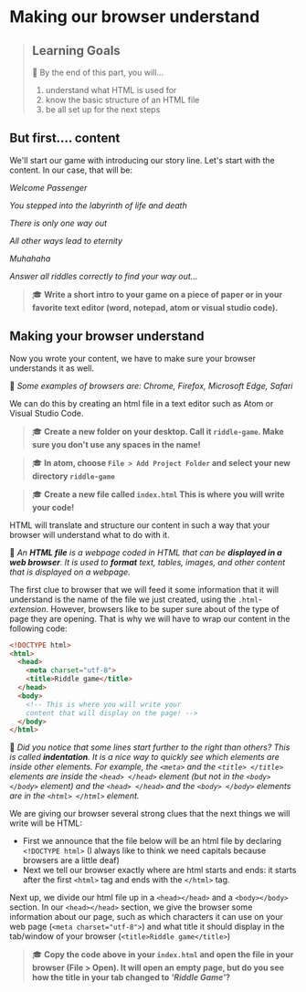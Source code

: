 # Making our browser understand

> ## Learning Goals
> 🎯 By the end of this part, you will...
> 1. understand what HTML is used for
> 2. know the basic structure of an HTML file
> 3. be all set up for the next steps

## But first.... content

We'll start our game with introducing our story line. Let's start with the content. In our case, that will be:

*Welcome Passenger*

*You stepped into the labyrinth of life and death*

*There is only one way out*

*All other ways lead to eternity*

*Muhahaha*

*Answer all riddles correctly to find your way out...*

>  🎓 **Write a short intro to your game on a piece of paper or in your favorite text editor (word, notepad, atom or visual studio code).**

## Making your browser understand

Now you wrote your content, we have to make sure your browser understands it as well.

🙋 *Some examples of browsers are: Chrome, Firefox, Microsoft Edge, Safari*

We can do this by creating an html file in a text editor such as Atom or Visual Studio Code.

> 🎓 **Create a new folder on your desktop. Call it `riddle-game`. Make sure you don't use any spaces in the name!**

> 🎓 **In atom, choose `File > Add Project Folder` and select your new directory `riddle-game`**

> 🎓 **Create a new file called `index.html` This is where you will write your code!**

HTML will translate and structure our content in such a way that your browser will understand what to do with it.   

🙋 *An **HTML file** is a webpage coded in HTML that can be **displayed in a web browser**. It is used to **format** text, tables, images, and other content that is displayed on a webpage.*

The first clue to browser that we will feed it some information that it will understand is the name of the file we just created, using the `.html`*-extension*. However, browsers like to be super sure about of the type of page they are opening. That is why we will have to wrap our content in the following code:

```HTML
<!DOCTYPE html>
<html>
  <head>
    <meta charset="utf-8">
    <title>Riddle game</title>
  </head>
  <body>
    <!-- This is where you will write your
    content that will display on the page! -->
  </body>
</html>
```
🙋 *Did you notice that some lines start further to the right than others? This is called **indentation**. It is a nice way to quickly see which elements are inside other elements. For example, the `<meta>` and the `<title> </title>` elements are inside the `<head> </head>` element (but not in the `<body> </body>` element) and the `<head> </head>` and the `<body> </body>` elements are in the `<html> </html>` element.*

We are giving our browser several strong clues that the next things we will write will be HTML:

* First we announce that the file below will be an html file by declaring  `<!DOCTYPE html>` (I always like to think we need capitals because browsers are a little deaf)
* Next we tell our browser exactly where are html starts and ends: it starts after the first `<html>` tag and ends with the `</html>` tag.

Next up, we divide our html file up in a `<head></head>` and a `<body></body>` section. In our `<head></head>` section, we give the browser some information about our page, such as which characters it can use on your web page (`<meta charset="utf-8">`) and what title it should display in the tab/window of your browser (`<title>Riddle game</title>`)

> 🎓 **Copy  the code above in your `index.html` and open the file in your browser (File > Open). It will open an empty page, but do you see how the title in your tab changed to *'Riddle Game'*?**
